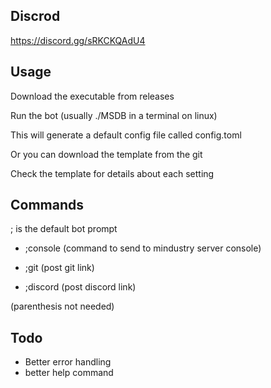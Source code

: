 ## Discrod
https://discord.gg/sRKCKQAdU4

## Usage
Download the executable from releases

Run the bot (usually ./MSDB in a terminal on linux)

This will generate a default config file called config.toml  

Or you can download the template from the git

Check the template for details about each setting

## Commands
; is the default bot prompt

- ;console (command to send to mindustry server console)

- ;git (post git link)

- ;discord (post discord link)

(parenthesis not needed)


## Todo
- Better error handling 
- better help command